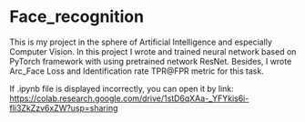 # Face_recognition
This is my project in the sphere of Artificial Intelligence and especially Computer Vision. In this project I wrote and trained neural network based on PyTorch framework with using pretrained network ResNet. Besides, I wrote Arc_Face Loss and Identification rate TPR@FPR metric for this task.

If .ipynb file is displayed incorrectly, you can open it by link: https://colab.research.google.com/drive/1stD6qXAa-_YFYkis6i-fli3ZkZzv6xZW?usp=sharing
